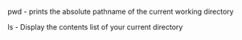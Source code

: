 pwd - prints the absolute pathname of the current working directory

ls - Display the contents list of your current directory
